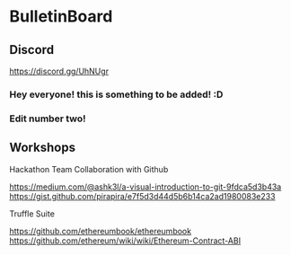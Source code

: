 # BulletinBoard 

## Discord

https://discord.gg/UhNUgr


### Hey everyone! this is something to be added! :D


### Edit number two!


## Workshops


Hackathon Team Collaboration with Github

https://medium.com/@ashk3l/a-visual-introduction-to-git-9fdca5d3b43a
https://gist.github.com/pirapira/e7f5d3d44d5b6b14ca2ad1980083e233


Truffle Suite

https://github.com/ethereumbook/ethereumbook
https://github.com/ethereum/wiki/wiki/Ethereum-Contract-ABI


